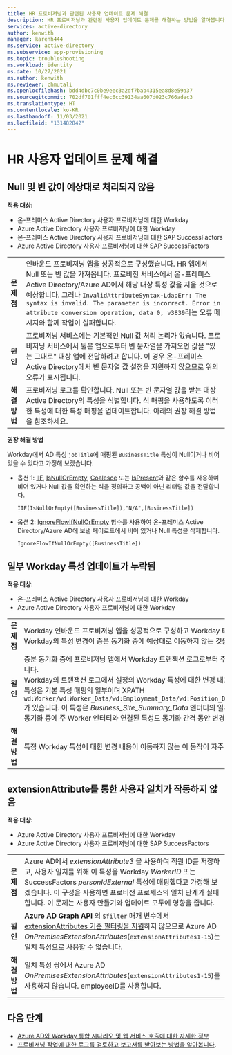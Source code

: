 ```yaml
---
title: HR 프로비저닝과 관련된 사용자 업데이트 문제 해결
description: HR 프로비저닝과 관련된 사용자 업데이트 문제를 해결하는 방법을 알아봅니다.
services: active-directory
author: kenwith
manager: karenh444
ms.service: active-directory
ms.subservice: app-provisioning
ms.topic: troubleshooting
ms.workload: identity
ms.date: 10/27/2021
ms.author: kenwith
ms.reviewer: chmutali
ms.openlocfilehash: bdd4dbc7c0be9eec3a2df7bab4315ea8d8e59a37
ms.sourcegitcommit: 702df701fff4ec6cc39134aa607d023c766adec3
ms.translationtype: HT
ms.contentlocale: ko-KR
ms.lasthandoff: 11/03/2021
ms.locfileid: "131482842"
---
```

# <a name="troubleshoot-hr-user-update-issues"></a>HR 사용자 업데이트 문제 해결

## <a name="null-and-empty-values-not-processed-as-expected"></a>Null 및 빈 값이 예상대로 처리되지 않음
**적용 대상:**
* 온-프레미스 Active Directory 사용자 프로비저닝에 대한 Workday
* Azure Active Directory 사용자 프로비저닝에 대한 Workday
* 온-프레미스 Active Directory 사용자 프로비저닝에 대한 SAP SuccessFactors
* Azure Active Directory 사용자 프로비저닝에 대한 SAP SuccessFactors

| | |
|-- | -- |
| **문제점** | 인바운드 프로비저닝 앱을 성공적으로 구성했습니다. HR 앱에서 Null 또는 빈 값을 가져옵니다. 프로비전 서비스에서 온-프레미스 Active Directory/Azure AD에서 해당 대상 특성 값을 지울 것으로 예상합니다. 그러나 `InvalidAttributeSyntax-LdapErr: The syntax is invalid. The parameter is incorrect. Error in attribute conversion operation, data 0, v3839`라는 오류 메시지와 함께 작업이 실패합니다. |
| **원인** | 프로비저닝 서비스에는 기본적인 Null 값 처리 논리가 없습니다. 프로비저닝 서비스에서 원본 앱으로부터 빈 문자열을 가져오면 값을 "있는 그대로" 대상 앱에 전달하려고 합니다. 이 경우 온-프레미스 Active Directory에서 빈 문자열 값 설정을 지원하지 않으므로 위의 오류가 표시됩니다. |
| **해결 방법** | 프로비저닝 로그를 확인합니다. Null 또는 빈 문자열 값을 받는 대상 Active Directory의 특성을 식별합니다. 식 매핑을 사용하도록 이러한 특성에 대한 특성 매핑을 업데이트합니다. 아래의 권장 해결 방법을 참조하세요. |

**권장 해결 방법**

  Workday에서 AD 특성 `jobTitle`에 매핑된 `BusinessTitle` 특성이 Null이거나 비어 있을 수 있다고 가정해 보겠습니다. 
  * 옵션 1: [IIF](functions-for-customizing-application-data.md#iif), [IsNullOrEmpty](functions-for-customizing-application-data.md#isnullorempty), [Coalesce](functions-for-customizing-application-data.md#coalesce) 또는 [IsPresent](functions-for-customizing-application-data.md#ispresent)와 같은 함수를 사용하여 비어 있거나 Null 값을 확인하는 식을 정의하고 공백이 아닌 리터럴 값을 전달합니다. 
  
     `IIF(IsNullOrEmpty([BusinessTitle]),"N/A",[BusinessTitle])`

  * 옵션 2: [IgnoreFlowIfNullOrEmpty](functions-for-customizing-application-data.md#ignoreflowifnullorempty) 함수를 사용하여 온-프레미스 Active Directory/Azure AD에 보낸 페이로드에서 비어 있거나 Null 특성을 삭제합니다. 
  
     `IgnoreFlowIfNullOrEmpty([BusinessTitle])` 

## <a name="some-workday-attribute-updates-are-missing"></a>일부 Workday 특성 업데이트가 누락됨
**적용 대상:**
* 온-프레미스 Active Directory 사용자 프로비저닝에 대한 Workday
* Azure Active Directory 사용자 프로비저닝에 대한 Workday

| | |
|-- | -- |
| **문제점** | Workday 인바운드 프로비저닝 앱을 성공적으로 구성하고 Workday 테넌트 URL에 성공적으로 연결했습니다. Workday의 특정 특성 업데이트 흐름이 지연되거나 경우에 따라 Workday의 특성 변경이 증분 동기화 중에 예상대로 이동하지 않는 것을 확인할 수 있습니다. |
| **원인** | 증분 동기화 중에 프로비저닝 앱에서 Workday 트랜잭션 로그로부터 주 Worker 엔터티에 대한 변경 내용을 쿼리하고, Workday의 트랜잭션 로그에서 추적된 변경 내용만 처리합니다. <br> Workday의 트랜잭션 로그에서 설정의 Workday 특성에 대한 변경 내용이 추적되지 않으면 Azure AD에서 해당 변경 내용을 가져올 수 없습니다. 예: *LocalReference* Workday 특성은 기본 특성 매핑의 일부이며 XPATH `wd:Worker/wd:Worker_Data/wd:Employment_Data/wd:Position_Data/wd:Business_Site_Summary_Data/wd:Local_Reference/wd:ID[@wd:type='Locale_ID']/text()`가 있습니다. 이 특성은 *Business_Site_Summary_Data* 엔터티의 일부입니다. Workday에서 이 특성 값이 변경되면 Workday 트랜잭션 로그에 표시되지 않습니다. 따라서 증분 동기화 중에 주 Worker 엔터티와 연결된 특성도 동기화 간격 동안 변경되는 경우에만 이 특성의 새 값이 표시됩니다. |
| **해결 방법** | 특정 Workday 특성에 대한 변경 내용이 이동하지 않는 이 동작이 자주 발생하는 경우 매주 또는 매월 전체 동기화를 정기적으로 실행하는 것이 좋습니다. |

## <a name="user-match-with-extensionattribute-not-working"></a>extensionAttribute를 통한 사용자 일치가 작동하지 않음
**적용 대상:**
* Azure Active Directory 사용자 프로비저닝에 대한 Workday
* Azure Active Directory 사용자 프로비저닝에 대한 SAP SuccessFactors

| | |
|-- | -- |
| **문제점** | Azure AD에서 *extensionAttribute3* 을 사용하여 직원 ID를 저장하고, 사용자 일치를 위해 이 특성을 Workday *WorkerID* 또는 SuccessFactors *personIdExternal* 특성에 매핑했다고 가정해 보겠습니다. 이 구성을 사용하면 프로비전 프로세스의 일치 단계가 실패합니다. 이 문제는 사용자 만들기와 업데이트 모두에 영향을 줍니다. |
| **원인** | **Azure AD Graph API** 의 `$filter` 매개 변수에서 [extensionAttributes 기준 필터링을 지원](https://docs.microsoft.com/previous-versions/azure/ad/graph/howto/azure-ad-graph-api-supported-queries-filters-and-paging-options#filter)하지 않으므로 Azure AD *OnPremisesExtensionAttributes*(`extensionAttributes1-15`)는 일치 특성으로 사용할 수 없습니다. |
| **해결 방법** | 일치 특성 쌍에서 Azure AD *OnPremisesExtensionAttributes*(`extensionAttributes1-15`)를 사용하지 않습니다. employeeID를 사용합니다. |



## <a name="next-steps"></a>다음 단계

* [Azure AD와 Workday 통합 시나리오 및 웹 서비스 호출에 대한 자세한 정보](workday-integration-reference.md)
* [프로비저닝 작업에 대한 로그를 검토하고 보고서를 받아보는 방법을 알아봅니다](check-status-user-account-provisioning.md).

